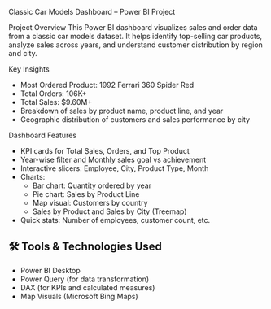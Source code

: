 Classic Car Models Dashboard – Power BI Project

Project Overview
This Power BI dashboard visualizes sales and order data from a classic car models dataset. It helps identify top-selling car products, analyze sales across years, and understand customer distribution by region and city.

Key Insights
- Most Ordered Product: 1992 Ferrari 360 Spider Red
- Total Orders: 106K+
- Total Sales: $9.60M+
- Breakdown of sales by product name, product line, and year
- Geographic distribution of customers and sales performance by city

Dashboard Features
- KPI cards for Total Sales, Orders, and Top Product
- Year-wise filter and Monthly sales goal vs achievement
- Interactive slicers: Employee, City, Product Type, Month
- Charts:
  - Bar chart: Quantity ordered by year
  - Pie chart: Sales by Product Line
  - Map visual: Customers by country
  - Sales by Product and Sales by City (Treemap)
- Quick stats: Number of employees, customer count, etc.

## 🛠 Tools & Technologies Used
- Power BI Desktop
- Power Query (for data transformation)
- DAX (for KPIs and calculated measures)
- Map Visuals (Microsoft Bing Maps)



